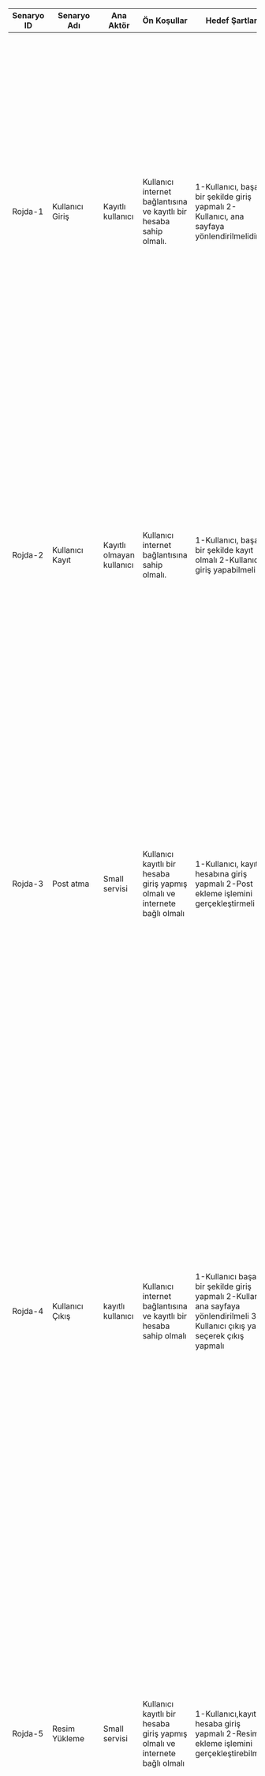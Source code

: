 | Senaryo ID | Senaryo Adı           | Ana Aktör                 | Ön Koşullar                                                                                                    | Hedef Şartlar                                                                                                                      | Ana Başarısı Senaryosu                                                                                                                                                                                  | Genişlemeler                                                                                                                                                                                                                                                                                                                                                                                                                                                                                                                                                                                                                                                                                                                                                                                                                                                                                  |
|------------|-----------------------|---------------------------|----------------------------------------------------------------------------------------------------------------|------------------------------------------------------------------------------------------------------------------------------------|---------------------------------------------------------------------------------------------------------------------------------------------------------------------------------------------------------------------------------------------------------------------------------------------------------------------------|-----------------------------------------------------------------------------------------------------------------------------------------------------------------------------------------------------------------------------------------------------------------------------------------------------------------------------------------------------------------------------------------------------------------------------------------------------------------------------------------------------------------------------------------------------------------------------------------------------------------------------------------------------------------------------------------------------------------------------------------------------------------------------------------------------------------------------------------------------------------------------------------------|
| Rojda-1    | Kullanıcı Giriş       | Kayıtlı kullanıcı         | Kullanıcı internet bağlantısına ve kayıtlı bir hesaba sahip olmalı.                                            | 1-Kullanıcı, başarılı bir şekilde giriş yapmalı  2-Kullanıcı, ana sayfaya yönlendirilmelidir                                       | 1-Kullanıcı giriş yapma kısmına ulaşır  2-Kullanıcı adı ve şifre istenir  3-Kullanıcı adı ve şifre girilir  4-‘Giriş yapma’ butonuna basılır  5-Kullanıcı, sistem tarafından ana sayfaya yönlendirilir.                                                                                                                   | **1a:** 1-Kullanıcı internete bağlı değildir, giriş yapma kısmına ulaşamaz  2-Kullanıcı internete bağlanır.  3-Tekrar giriş yapma kısmına ulaşmayı dener ve ulaşır.  **1b:** 1-Kullanıcı, kullanıcı adı veya şifresini yanlış girer.  2-Sistem, kullanıcıyı hatalı giriş bilgileri konusunda uyarır.  3-Kullanıcı, doğru giriş bilgilerini girer ve tekrar giriş yapma butonuna tıklar.  **3a-4a:** 1-Kullanıcı adı ve şifre girilir.  2-Kayıtlı hesap bulunamadı uyarısı çıkar  3-Kullanıcı ‘Kayıt olma’ kısmına ulaşır  4-Gerekli bilgilerle kayıt olur.  5-Tekrar giriş yapar.  6-Sistem kullanıcıyı ana sayfaya yönlendirir.                                                                                                                                                                                                                                                              |
| Rojda-2    | Kullanıcı Kayıt       | Kayıtlı olmayan kullanıcı | Kullanıcı internet bağlantısına sahip olmalı.                                                                  | 1-Kullanıcı, başarılı bir şekilde kayıt olmalı  2-Kullanıcı giriş yapabilmeli                                                      | 1-Kullanıcı kayıt olma ekranına ulaşır  2-Kullanıcı adı ve şifre oluşturur  3-‘Kayıt olma’ butonuna basılır  4-Kullanıcı giriş yapma ekranına bilgilerini girer  5-Giriş yapar ve yeni kaydı oluşmuş olur                                                                                                                 | **1a:** 1-Kullanıcı internete bağlı değildir, kayıt olma ekranına ulaşamaz.  2-Kullanıcı internete bağlanır.  3-Tekrar kayıt olma ekranına ulaşmayı dener ve ulaşır.  **2a:** 1-Kullanıcı adı daha önce başkası tarafından alınmıştır.  2-Başka bir kullanıcı adı alır ve kayıt işlemini tamamlar.  **3a:** 1-Kullanıcı adı ve şifre girilir.  2-Bu üye zaten kayıtlı uyarısı çıkar.  3-Kullanıcı, giriş yapma ekranından giriş yapabilir.  **4a-5a:** 1-Kullanıcı giriş yapamaz.  2-Tekrar kayıt olma ekranına erişir ve kayıt olur.  3-Tekrar kayıt olma ekranına ulaşmayı dener ve ulaşır.                                                                                                                                                                                                                                                                                                 |
| Rojda-3    | Post atma             | Small servisi             | Kullanıcı kayıtlı bir hesaba giriş yapmış olmalı ve internete bağlı olmalı                                     | 1-Kullanıcı, kayıtlı hesabına giriş yapmalı  2-Post ekleme işlemini gerçekleştirmeli                                               | 1-Kullanıcı kayıtlı hesabına giriş yapar  2-Kullanıcı, post eklemek için ilgili butonuna basarak post ekleme işlemini yapar  3-Postu paylaşmak için ilgili butona basar  4-Postu paylaşır.                                                                                                                                | **1a:** 1-Kullanıcı internete bağlı değildir, giriş yapma ekranına ulaşamaz.  2-Kullanıcı internete bağlanır.  3-Tekrar giriş yapma ekranına ulaşmayı dener ve ulaşır.  **1b:** 1-Kayıtlı hesap bulunamaz.  2-Kullanıcı kayıt olma ekranına gider ve kayıt olur.  3-Giriş yapar.  **3a:** 1-İnternet bağlantısı yoktur.  2-İnternete bağlanır.  3-Tekrar tweeti paylaşır.  **1c:** 1-Kullanıcı, kullanıcı adı veya şifresini yanlış girer.  2-Sistem, kullanıcıyı hatalı giriş bilgileri konusunda uyarır.  3-Kullanıcı, doğru giriş bilgilerini girer ve tekrar giriş yapma butonuna tıklar.                                                                                                                                                                                                                                                                                                 |
| Rojda-4    | Kullanıcı Çıkış       | kayıtlı kullanıcı         | Kullanıcı internet bağlantısına ve kayıtlı bir hesaba sahip olmalı                                             | 1-Kullanıcı başarılı bir şekilde giriş yapmalı 2-Kullanıcı ana sayfaya yönlendirilmeli 3-Kullanıcı çıkış yap seçerek çıkış yapmalı | 1-Kullanıcı giriş yapma kısmına ulaşır. 2-Kullanıcı adı ve şifre istenir. 3-Kullanıcı adı ve şifre girilir. 4-’Giriş yapma’ butonuna basılır. 5-Kullanıcı,sistem tarafından ana sayfaya yönlendirilir. 6-’Çıkış yapma’ butonuna basılır. 7-Kullanıcı,sistem tarafından çıkış yapar ve giriş yapma ekranına yönlendirilir. | 1a: 1-Kullanıcı internete bağlı değildir, giriş yapma kısmına ulaşamaz. 2-Kullanıcı internete bağlanır. 3-Tekrar giriş yapma kısmına ulamayı dener ve ulaşır. 1b: 1-Kayıtlı hesap bulunamaz. 2-Kullanıcı kayıt alma ekranına gider ve kayıt olur. 3-Giriş yapar. 1c: 1-Kullanıcı adı veya şifresini yanlış girer. 2-Sistem kullanıcıyı hatalı giriş bilgileri konusunda uyarır. 3-Kullanıcı,doğru giriş bilgilerini girer ve tekrar giriş yapma butonuna tıklar. 3a-4a: 1-Kullanıcı adı ve şifre girilir. 2-Kayıtlı hesap bulunamadı uyarısı çıkar. 3-Kullanıcı ‘Kayıt olma’ kısmına ulaşır. 4-Gerekli bilgilerle kayıt olur. 5-Tekrar giriş yapar. 6-Sistem kullanıcıyı ana sayfaya yönlendirir. 6a-7a: 1-Kullanıcı internet bağlantı hatası yaşar,çıkış yapamaz 2-Kullanıcı internete bağlanır. 3-Tekrar çıkış yapma butonuna tıklar. 4-Sistem,kullanıcıyı giriş yapma ekranına yönlendirir |
| Rojda-5    | Resim Yükleme         | Small servisi             | Kullanıcı kayıtlı bir hesaba giriş yapmış olmalı ve internete bağlı olmalı                                     | 1-Kullanıcı,kayıtlı hesaba giriş yapmalı 2-Resim ekleme işlemini gerçekleştirebilmeli                                              | 1-Kullanıcı kayıtlı hesabına giriş yapar. 2-Kullanıcı, resim eklemek için ilgili butona basarak resim ekleme işlemini yapar 3-Resmi paylaşmak için ilgili butona basar 4-Resmi paylaşır.                                                                                                                                  | 1a: 1-Kullanıcı internete bağlı değildir,giriş yapma ekranına ulaşamaz. 2-Kullanıcı internete bağlanır. 3-Tekrar giriş yapma ekranına ulaşmayı dener ve ulaşır. 1b: 1-Kayıtlı hesap bulunamaz. 2-Kullanıcı kayıt alma ekranına gider ve kayıt olur. 3-Giriş yapar. 1c: 1-Kullanıcı adı veya şifresini yanlış girer. 2-Sistem kullanıcıyı hatalı giriş bilgileri konusunda uyarır. 3-Kullanıcı,doğru giriş bilgilerini girer ve tekrar giriş yapma butonuna tıklar. 3a-4a: 1-İnternet bağlantısı yoktur. 2-İnternete bağlanır. 3-Tekrar tweeti paylaşır.                                                                                                                                                                                                                                                                                                                                       |
| Rojda-6    | Post güncelleme       | Small servisi             | Kullanıcı kayıtlı bir hesaba giriş yapmış olmalı ve hesabında atılmış bir post olmalı                          | 1-Kullanıcı, kayıtlı hesabına giriş yapmalı  2-Postu güncelleme işlemini gerçekleştirmeli                                          | 1-Kullanıcı kayıtlı hesabına giriş yapar  2-Kullanıcı, güncellemek istediği posta tıklar  3-Postu günceller  4-Post, güncel haliyle tekrar yayınlanır                                                                                                                                                                     | **1a:** 1-Kullanıcı internete bağlı değildir, giriş yapma ekranına ulaşamaz.  2-Kullanıcı internete bağlanır.  3-Tekrar giriş yapma ekranına ulaşmayı dener ve ulaşır.  **1b:** 1-Kayıtlı hesap bulunamaz.  2-Kullanıcı kayıt olma ekranına gider ve kayıt olur.  3-Giriş yapar.  **1c:** 1-Kullanıcı, kullanıcı adı veya şifresini yanlış girer.  2-Sistem, kullanıcıyı hatalı giriş bilgileri konusunda uyarır.  3-Kullanıcı, doğru giriş bilgilerini girer ve tekrar giriş yapma butonuna tıklar.  **2a-3a:** 1-Kullanıcı tweetini düzenlemeye çalışırken tweet daha önce silinmiş olabilir.  2-Kullanıcı yeni bir tweet atar.  **4a:** 1-İnternet bağlantı kopukluğu yaşanır.  2-Güncelleme işlemi gerçekleştirilemez.  3-Kullanıcı, internete bağlanıp tekrar güncelleme işlemini yapar.                                                                                                 |
| Rojda-7    | Video Yükleme         | Small servisi             | Kullanıcı kayıtlı bir hesaba giriş yapmış olmalı ve internete bağlı olmalı                                     | 1-Kullanıcı,kayıtlı hesaba giriş yapmalı 2-Video yükleme işlemini gerçekleştirebilmeli                                             | 1-Kullanıcı kayıtlı hesabına giriş yapar. 2-Kullanıcı, video eklemek için ilgili butona basarak video ekleme işlemini yapar 3-Videoyu paylaşmak için ilgili butona basar 4-Videoyu paylaşır.                                                                                                                              | 1a: 1-Kullanıcı internete bağlı değildir,giriş yapma ekranına ulaşamaz. 2-Kullanıcı internete bağlanır. 3-Tekrar giriş yapma ekranına ulaşmayı dener ve ulaşır. 1b: 1-Kayıtlı hesap bulunamaz. 2-Kullanıcı kayıt alma ekranına gider ve kayıt olur. 3-Giriş yapar. 1c: 1-Kullanıcı adı veya şifresini yanlış girer. 2-Sistem kullanıcıyı hatalı giriş bilgileri konusunda uyarır. 3-Kullanıcı,doğru giriş bilgilerini girer ve tekrar giriş yapma butonuna tıklar. 3a-4a: 1-İnternet bağlantısı yoktur. 2-İnternete bağlanır. 3-Tekrar tweeti paylaşır.                                                                                                                                                                                                                                                                                                                                       |
| Rojda-8    | Post silme            | Small servisi             | Kullanıcı kayıtlı bir hesaba giriş yapmış olmalı ve hesabında atılmış bir post olmalı                          | 1-Kullanıcı, kayıtlı hesabına giriş yapmalı  2-Silmek istediği postu seçerek silmeli                                               | 1-Kullanıcı kayıtlı hesabına giriş yapar  2-Kullanıcı, silmek istediği postu seçer  3-Postu silme tuşuna basar  4-Post hesaptan silinir ve artık gözükmez                                                                                                                                                                 | **1a:** 1-Kullanıcı internete bağlı değildir, giriş yapma ekranına ulaşamaz.  2-Kullanıcı internete bağlanır.  3-Tekrar giriş yapma ekranına ulaşmayı dener ve ulaşır.  **1b:** 1-Kayıtlı hesap bulunamaz.  2-Kullanıcı kayıt olma ekranına gider ve kayıt olur.  3-Giriş yapar.  **1c:** 1-Kullanıcı, kullanıcı adı veya şifresini yanlış girer.  2-Sistem, kullanıcıyı hatalı giriş bilgileri konusunda uyarır.  3-Kullanıcı, doğru giriş bilgilerini girer ve tekrar giriş yapma butonuna tıklar.  **2a:** 1-Kullanıcının sileceği tweet zaten silinmiş olabilir.  2-İşlem önceden tamamlanmış olur.  **2a-4a:** 1-İnternet bağlantı kopukluğu yaşanır.  2-Tweeti silme işlemi gerçekleştirilemez.  3-Kullanıcı, internete bağlanıp silme işlemini tekrarlar.                                                                                                                              |
